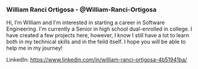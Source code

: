 <h3>William Ranci Ortigosa - @William-Ranci-Ortigosa</h3>

Hi, I’m William and I'm interested in starting a career in Software Engineering. I'm currently a Senior in high school dual-enrolled in college. I have created a few projects here, however, I know I still have a lot to learn both in my technical skills and in the feild itself. I hope you will be able to help me in my journey!

LinkedIn: https://www.linkedin.com/in/william-ranci-ortigosa-4b51941ba/ 

<!---
William-Ranci-Ortigosa/William-Ranci-Ortigosa is a ✨ special ✨ repository because its `README.md` (this file) appears on your GitHub profile.
You can click the Preview link to take a look at your changes.
--->
